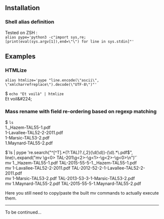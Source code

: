 ## Installation
### Shell alias definition
Tested on ZSH : \
`alias pype='python3 -c"import sys,re;[print(eval(sys.argv[1]),end=\"\") for line in sys.stdin]"'`

## Examples
### HTMLize
`alias htmlize='pype "line.encode(\"ascii\", \"xmlcharrefreplace\").decode(\"UTF-8\")"'`

$ `echo "Et voilà" | htmlize` \
Et voil\&#224;

### Mass rename with field re-ordering based on regexp matching

$ `ls` \
1._Hazem-TAL55-1.pdf \
1-Lavallee-TAL52-2-2011.pdf \
1-Marsic-TAL53-2.pdf \
1.Maynard-TAL55-2.pdf

$`ls | pype 're.search("^[^T].*(?:TAL)?.{,2}(\d(\d))-(\d).*\.pdf$", line)` \
    `.expand("mv \g<0> TAL-201\g<2>-\g<1>-\g<2>-\g<0>\n")'` \
mv 1._Hazem-TAL55-1.pdf TAL-2015-55-5-1._Hazem-TAL55-1.pdf \
mv 1-Lavallee-TAL52-2-2011.pdf TAL-2012-52-2-1-Lavallee-TAL52-2-2011.pdf \
mv 1-Marsic-TAL53-2.pdf TAL-2013-53-3-1-Marsic-TAL53-2.pdf \
mv 1.Maynard-TAL55-2.pdf TAL-2015-55-5-1.Maynard-TAL55-2.pdf

Here you still need to copy/paste the built mv commands to actually execute them.

***

To be continued…
